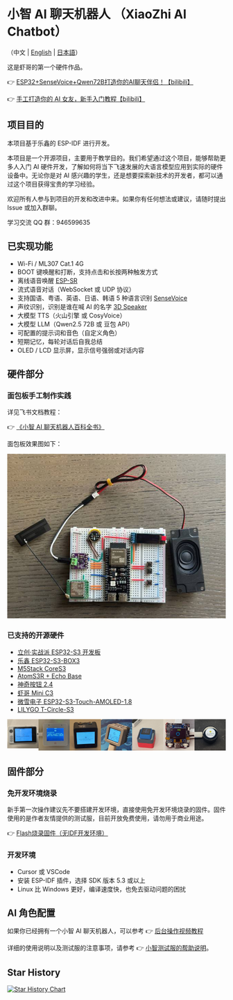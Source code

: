 # 小智 AI 聊天机器人 （XiaoZhi AI Chatbot）

（中文 | [English](README_en.md) | [日本語](README_ja.md)）

这是虾哥的第一个硬件作品。

👉 [ESP32+SenseVoice+Qwen72B打造你的AI聊天伴侣！【bilibili】](https://www.bilibili.com/video/BV11msTenEH3/?share_source=copy_web&vd_source=ee1aafe19d6e60cf22e60a93881faeba)

👉 [手工打造你的 AI 女友，新手入门教程【bilibili】](https://www.bilibili.com/video/BV1XnmFYLEJN/)

## 项目目的

本项目基于乐鑫的 ESP-IDF 进行开发。

本项目是一个开源项目，主要用于教学目的。我们希望通过这个项目，能够帮助更多人入门 AI 硬件开发，了解如何将当下飞速发展的大语言模型应用到实际的硬件设备中。无论你是对 AI 感兴趣的学生，还是想要探索新技术的开发者，都可以通过这个项目获得宝贵的学习经验。

欢迎所有人参与到项目的开发和改进中来。如果你有任何想法或建议，请随时提出 Issue 或加入群聊。

学习交流 QQ 群：946599635

## 已实现功能

- Wi-Fi / ML307 Cat.1 4G
- BOOT 键唤醒和打断，支持点击和长按两种触发方式
- 离线语音唤醒 [ESP-SR](https://github.com/espressif/esp-sr)
- 流式语音对话（WebSocket 或 UDP 协议）
- 支持国语、粤语、英语、日语、韩语 5 种语言识别 [SenseVoice](https://github.com/FunAudioLLM/SenseVoice)
- 声纹识别，识别是谁在喊 AI 的名字 [3D Speaker](https://github.com/modelscope/3D-Speaker)
- 大模型 TTS（火山引擎 或 CosyVoice）
- 大模型 LLM（Qwen2.5 72B 或 豆包 API）
- 可配置的提示词和音色（自定义角色）
- 短期记忆，每轮对话后自我总结
- OLED / LCD 显示屏，显示信号强弱或对话内容

## 硬件部分

### 面包板手工制作实践

详见飞书文档教程：

👉 [《小智 AI 聊天机器人百科全书》](https://ccnphfhqs21z.feishu.cn/wiki/F5krwD16viZoF0kKkvDcrZNYnhb?from=from_copylink)

面包板效果图如下：

![面包板效果图](docs/wiring2.jpg)

### 已支持的开源硬件

- <a href="https://oshwhub.com/li-chuang-kai-fa-ban/li-chuang-shi-zhan-pai-esp32-s3-kai-fa-ban" target="_blank" title="立创·实战派 ESP32-S3 开发板">立创·实战派 ESP32-S3 开发板</a>
- <a href="https://github.com/espressif/esp-box" target="_blank" title="乐鑫 ESP32-S3-BOX3">乐鑫 ESP32-S3-BOX3</a>
- <a href="https://docs.m5stack.com/zh_CN/core/CoreS3" target="_blank" title="M5Stack CoreS3">M5Stack CoreS3</a>
- <a href="https://docs.m5stack.com/en/atom/Atomic%20Echo%20Base" target="_blank" title="AtomS3R + Echo Base">AtomS3R + Echo Base</a>
- <a href="https://gf.bilibili.com/item/detail/1108782064" target="_blank" title="神奇按钮 2.4">神奇按钮 2.4</a>
- <a href="https://oshwhub.com/tenclass01/xmini_c3" target="_blank" title="虾哥 Mini C3">虾哥 Mini C3</a>
- <a href="https://www.waveshare.net/shop/ESP32-S3-Touch-AMOLED-1.8.htm" target="_blank" title="微雪电子 ESP32-S3-Touch-AMOLED-1.8">微雪电子 ESP32-S3-Touch-AMOLED-1.8</a>
- <a href="https://github.com/Xinyuan-LilyGO/T-Circle-S3" target="_blank" title="LILYGO T-Circle-S3">LILYGO T-Circle-S3</a>

<div style="display: flex; justify-content: space-between;">
  <a href="docs/lichuang-s3.jpg" target="_blank" title="立创·实战派 ESP32-S3 开发板">
    <img src="docs/lichuang-s3.jpg" width="240" />
  </a>
  <a href="docs/esp32s3-box3.jpg" target="_blank" title="乐鑫 ESP32-S3-BOX3">
    <img src="docs/esp32s3-box3.jpg" width="240" />
  </a>
  <a href="docs/m5stack-cores3.jpg" target="_blank" title="M5Stack CoreS3">
    <img src="docs/m5stack-cores3.jpg" width="240" />
  </a>
  <a href="docs/atoms3r-echo-base.jpg" target="_blank" title="AtomS3R + Echo Base">
    <img src="docs/atoms3r-echo-base.jpg" width="240" />
  </a>
  <a href="docs/magiclick-2p4.jpg" target="_blank" title="神奇按钮 2.4">
    <img src="docs/magiclick-2p4.jpg" width="240" />
  </a>
  <a href="docs/xmini-c3.jpg" target="_blank" title="虾哥 Mini C3">
    <img src="docs/xmini-c3.jpg" width="240" />
  </a>
    <a href="docs/lilygo-t-circle-s3.jpg" target="_blank" title="LILYGO T-Circle-S3">
    <img src="docs/lilygo-t-circle-s3.jpg" width="240" />
  </a>
</div>

## 固件部分

### 免开发环境烧录

新手第一次操作建议先不要搭建开发环境，直接使用免开发环境烧录的固件。固件使用的是作者友情提供的测试服，目前开放免费使用，请勿用于商业用途。

👉 [Flash烧录固件（无IDF开发环境）](https://ccnphfhqs21z.feishu.cn/wiki/Zpz4wXBtdimBrLk25WdcXzxcnNS) 


### 开发环境

- Cursor 或 VSCode
- 安装 ESP-IDF 插件，选择 SDK 版本 5.3 或以上
- Linux 比 Windows 更好，编译速度快，也免去驱动问题的困扰


## AI 角色配置

如果你已经拥有一个小智 AI 聊天机器人，可以参考 👉 [后台操作视频教程](https://www.bilibili.com/video/BV1jUCUY2EKM/)

详细的使用说明以及测试服的注意事项，请参考 👉 [小智测试服的帮助说明](https://xiaozhi.me/help)。

## Star History

<a href="https://star-history.com/#78/xiaozhi-esp32&Date">
 <picture>
   <source media="(prefers-color-scheme: dark)" srcset="https://api.star-history.com/svg?repos=78/xiaozhi-esp32&type=Date&theme=dark" />
   <source media="(prefers-color-scheme: light)" srcset="https://api.star-history.com/svg?repos=78/xiaozhi-esp32&type=Date" />
   <img alt="Star History Chart" src="https://api.star-history.com/svg?repos=78/xiaozhi-esp32&type=Date" />
 </picture>
</a>

